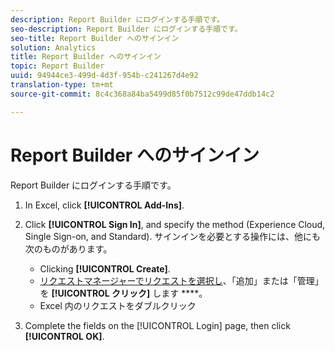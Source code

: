 ```yaml
---
description: Report Builder にログインする手順です。
seo-description: Report Builder にログインする手順です。
seo-title: Report Builder へのサインイン
solution: Analytics
title: Report Builder へのサインイン
topic: Report Builder
uuid: 94944ce3-499d-4d3f-954b-c241267d4e92
translation-type: tm+mt
source-git-commit: 8c4c368a84ba5499d85f0b7512c99de47ddb14c2

---
```



# Report Builder へのサインイン

Report Builder にログインする手順です。

1. In Excel, click **[!UICONTROL Add-Ins]**.
1. Click **[!UICONTROL Sign In]**, and specify the method (Experience Cloud, Single Sign-on, and Standard). サインインを必要とする操作には、他にも次のものがあります。

   * Clicking **[!UICONTROL Create]**.
   * [リクエストマネージャーでリクエストを選択し](/help/analyze/report-builder/manage-requests/r-arb-manage-requests.md)、「追加」または「管理」を **[!UICONTROL クリック]** します ****。
   * Excel 内のリクエストをダブルクリック

1. Complete the fields on the [!UICONTROL Login] page, then click **[!UICONTROL OK]**.


